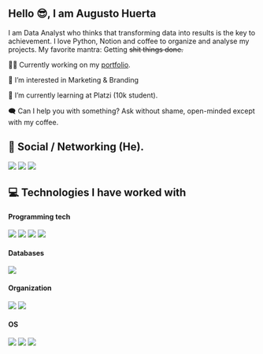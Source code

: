 ## Hello 😎, I am Augusto Huerta

I am Data Analyst who thinks that transforming data into results is the key to achievement. I love Python, Notion and coffee to organize and analyse my projects. My favorite mantra: Getting <del>shit<del> things done.

👨‍💻 Currently working on my [portfolio](https://augustohuerta.notion.site/e37e6bbe39d84967a21219096fe9c0cc?v=d799e48262644e14b7c915e76520f1f0).
  
👀 I’m interested in Marketing & Branding

🌱 I’m currently learning at Platzi (10k student).

🗨️ Can I help you with something? Ask without shame, open-minded except with my coffee.

## 👥 Social / Networking (He).
[<img src="https://img.shields.io/badge/LinkedIn-0077B5?style=for-the-badge&logo=linkedin&logoColor=white" />](https://www.linkedin.com/in/auguerta/)
[<img src="https://img.shields.io/badge/Gmail-D14836?style=for-the-badge&logo=gmail&logoColor=white" />](mailto:hola@augustohuerta.com)
[<img src= "https://img.shields.io/badge/website-000000?style=for-the-badge&logo=About.me&logoColor=white" />](https://augustohuerta.com/)

## 💻 Technologies I have worked with

#### Programming tech
<img src= "https://img.shields.io/badge/Python-FFD43B?style=for-the-badge&logo=python&logoColor=blue" /> <img src="https://img.shields.io/badge/Numpy-777BB4?style=for-the-badge&logo=numpy&logoColor=white" /> <img src= "https://img.shields.io/badge/Pandas-2C2D72?style=for-the-badge&logo=pandas&logoColor=white" /> 
<img src="https://img.shields.io/badge/jupyter-%23FA0F00.svg?style=for-the-badge&logo=jupyter&logoColor=white" />

#### Databases
<img src= "https://img.shields.io/badge/postgres-%23316192.svg?style=for-the-badge&logo=postgresql&logoColor=white" />

#### Organization
<img src= "https://img.shields.io/badge/Google%20Sheets-34A853?style=for-the-badge&logo=google-sheets&logoColor=white" /> <img src= "https://img.shields.io/badge/Notion-000000?style=for-the-badge&logo=notion&logoColor=white" />

#### OS
<img src= "https://img.shields.io/badge/Linux-FCC624?style=for-the-badge&logo=linux&logoColor=black" /> <img src= "https://img.shields.io/badge/Ubuntu-E95420?style=for-the-badge&logo=ubuntu&logoColor=white" /> <img src= "https://img.shields.io/badge/Windows-0078D6?style=for-the-badge&logo=windows&logoColor=white" />

<!--
- 👋 Hi, I’m @AugustoHuerta
- 👀 I’m interested in Marketing & Data Analytics
- 🌱 I’m currently learning at Platzi
- 💞️ I’m looking to collaborate on big, impactful and interesting projects
- 📫 How to reach me: hola@augustohuerta.com
-->
